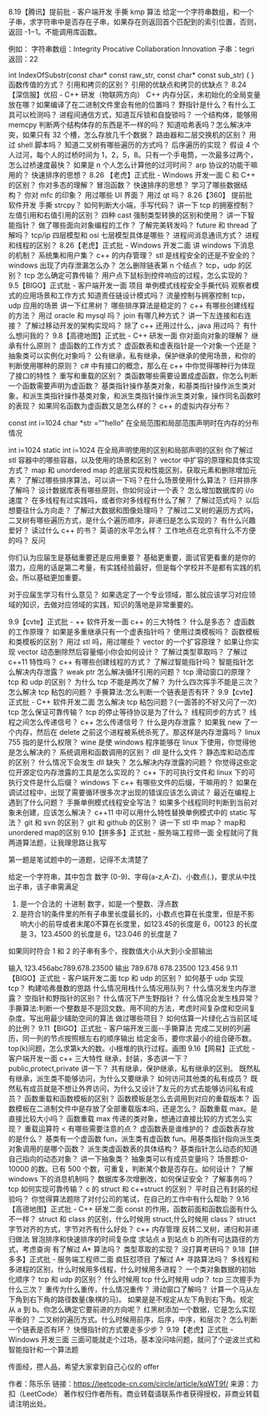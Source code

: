 8.19【腾讯】提前批 - 客户端开发
手撕 kmp 算法
给定一个字符串数组，和一个子串，求字符串中是否存在子串，如果存在则返回首个匹配到的索引位置，否则，返回 -1−1。不能调用库函数。

例如：
字符串数组：Integrity Procative Collaboration Innovation
子串：tegri
返回：22


int IndexOfSubstr(const char* const raw_str, const char* const sub_str) {
}
函数传值的方式？
引用和拷贝的区别？
引用的优缺点和拷贝的优缺点？
8.24 【深信服】优招 - C++ 研发（物联网方向）
C++ 内存分区，未初始化的全局变量放在哪？如果编译了在二进制文件里会有他的位置吗？
野指针是什么？有什么工具可以检测吗？
进程间通信方式，知道互斥锁和自旋锁吗？
一个结构体，能够用 memcpy 判断两个结构体存的东西是不一样的吗？
知道哈希表吗？怎么解决冲突，如果只有 32 个槽，怎么存放几千个数据？
路由器和二层交换机的区别？
用过 shell 脚本吗？
知道二叉树有哪些遍历的方式吗？
后序遍历的实现？
假设 4 个人过河，每个人的过桥时间为 1，2，5，8。只有一个手电筒，一次最多过两个，怎么过桥速度最快？
如果是 n 个人怎么计算他的过河时间？
arp 协议的功能干嘛用的？
快速排序的思想？
8.26 【老虎】正式批 - Windows 开发一面
C 和 C++ 的区别？
你对多态的理解？
冒泡函数？
快速排序的思想？
学习了哪些数据结构？
你对 mfc 的印象？
用过哪些 UI 界面？
用过 qt 吗？
8.26【360】 提前批 软件开发
手撕 strcpy？
如何判断大小端，手写代码？
讲一下 tcp 的拥塞控制？
左值引用和右值引用的区别？
四种 cast 强制类型转换的区别和使用？
讲一下智能指针？
做了哪些面向对象编程的工作？
了解完美转发吗？
future 和 thread 了解吗？
tcp/ip 四层模型和 osi 七层模型具体是哪些？
进程间消息通讯方式？
进程和线程的区别？
8.26【老虎】正式批 - Windows 开发二面
讲 windows 下消息的机制？
系统集和用户集？
c++ 的内存管理？
stl 是线程安全的还是不安全的？
windows 出现了内存泄漏怎么办？
怎么删除链表第 n 个结点？
tcp，udp 的区别？
tcp 怎么确定可靠传输？
用户点下鼠标到控件响应的过程，怎么实现的？
9.5【BIGO】正式批 - 客户端开发一面
项目
单例模式线程安全手撕代码
观察者模式的应用场景和工作方式
知道责任链设计模式吗？
流量控制与拥塞控制
tcp，udp 应用的场景
讲一下红黑树？
哪些排序算法是稳定的？
c++ 有哪些创建线程的方法？
用过 oracle 和 mysql 吗？
join 有哪几种方式？
讲一下左连接和右连接？
了解过移动开发的架构实现吗？
除了 c++ 还用过什么，java 用过吗？
有什么想问我的？
9.8【高德地图】正式批 - C++ 研发一面
你对面向对象的理解？
继承有什么原则？
虚函数的工作方式？
虚函数表和虚表指针是一个对象一个还是？
抽象类可以实例化对象吗？
公有继承，私有继承，保护继承的使用场景，和你的判断使用哪种的原则？
c# 中有接口的概念，那么在 c++ 中你觉得哪种行为体现了接口的特性？
重写和重载的区别？
类函数哪些需要设置成虚函数，你怎么判断一个函数需要声明为虚函数？
基类指针操作基类对象，和基类指针操作派生类对象，和派生类指针操作基类对象，和派生类指针操作派生类对象，操作同名函数时的表现？
如果同名函数为虚函数又是怎么样的？
c++ 的虚拟内存分布？

const int i=1024
char *str =”"hello"
在全局范围和局部范围声明时在内存的分布情况

int i=1024
static int i=1024
在全局声明使用的区别和局部声明的区别
你了解过 stl 容器中的哪些容器，以及使用的场景和区别？
vector 中扩容的原理和具体实现方式？
map 和 unordered map 的底层实现和性能区别，获取元素和删除增加元素？
了解过哪些排序算法，可以讲一下吗？在什么场景使用什么算法？
归并排序了解吗？
设计数据库表有哪些原则，你如何设计一个表？
怎么增加数据库的 i/o 速度？
在多线程有过实践吗，或者你对多线程有什么了解？
了解过范式吗？
以后想要往什么方向走？
了解过大数据和图像处理吗？
了解过二叉树的遍历方式吗，二叉树有哪些遍历方式，是什么个遍历顺序，非递归是怎么实现的？
有什么兴趣爱好？
读过什么 c++ 的书？
英语的水平怎么样？
工作地点在北京有什么不方便的吗？
反问

你们认为应届生是基础重要还是应用重要？
基础更重要，面试官更看重的是你的潜力，应用的话是第二考量，有实践经验最好，但是每个学校并不是都有实践的机会。所以基础更加重要。

对于应届生学习有什么意见？
如果选定了一个专业领域，那么就应该学习对应领域的知识，去做对应领域的实践，知识的落地是非常重要的。

9.9【cvte】正式批 - ++ 软件开发一面
c++ 的三大特性？
什么是多态？
虚函数的工作原理？
如果是多重继承只有一个虚表指针吗？
使用过类模板吗？
函数模板和类模板的区别？
用过 stl 吗，用过哪些？
vector 的一个扩容原理？
如果让你实现 vector 动态删除然后容量缩小你会如何设计？
了解过类型萃取吗？
了解过 c++11 特性吗？
c++ 有哪些创建线程的方式？
了解过智能指针吗？
智能指针怎么解决内存泄露？
weak ptr 怎么解决循环引用的问题？
tcp 滑动窗口的原理？
tcp 和 udp 的区别？
为什么 tcp 不能是两次了解？
为什么四次挥手不能是三次？
怎么解决 tcp 粘包的问题？
手撕算法:怎么判断一个链表是否有环？
9.9【cvte】正式批 - C++ 软件开发二面
怎么解决 tcp 粘包问题？(一面答的不好又问了一次)
tcp 怎么保证可靠传输？
tcp 的停止等待协议是为了什么？
线程同步的方式？
线程之间怎么传递信号？
c++ 怎么传递信号？
什么是内存泄露？
如果我 new 了一个内存，然后在 delete 之前这个进程被系统杀死了。那这样是内存泄露吗？
linux 755 指的是什么权限？
wine 是使 windows 程序能够在 linux 下使用，你觉得他是怎么解决的？
系统调用和函数调用的区别？
dll 是什么文件？
静态库和动态库的区别？
什么情况下会发生 dll 缺失？
怎么解决内存泄露的问题？
你觉得这些定位开源定位内存泄露的工具是怎么实现的？
c++ 下的可执行文件和 linux 下的可执行文件是什么后缀？
windows 下 c++ 有哪些文件的后缀，干嘛用的？
如果在调试过程中，出现了需要循环很多次才出现的错误应该怎么调试？
最近在编程上遇到了什么问题？
手撕单例模式线程安全写法？
如果多个线程同时判断到当前对象未创建，应该怎么解决？
c++11 中可以用什么特性替换单例模式中的 static 写法？
git 和 svn 的区别？
git 和 github 的区别？
讲一下 stl 中 map？
map和unordered map的区别
9.10【拼多多】正式批 - 服务端工程师一面
全程就问了我两道算法题，让我理思路让我写

第一题是笔试题中的一道题，记得不太清楚了

给定一个字符串，其中包含 数字 (0-9)、字母(a-z,A-Z)、小数点(.)，要求从中找出子串，该子串需满足
1. 是一个合法的 十进制 数字，如是一个整数、浮点数
2. 是符合1的条件里的所有子串里长度最长的，小数点也算在长度里，但是不影响大小的前导或者末尾0不算在长度里，如123.45的长度是 6，00123 的长度是 3，123.4500 的长度是 6，123.046 的长度是 7

如果同时符合 1 和 2 的子串有多个，按数值大小从大到小全部输出

输入 123.456abc789.678.23500
输出 789.678 678.23500 123.456
9.11【BIGO】正式批 - 客户端开发二面
tcp 和 udp 的区别？
如何基于 udp 实现 tcp？
构建哈弗曼数的思路
什么情况用栈什么情况用队列？
什么情况发生内存泄露？
空指针和野指针的区别？
什么情况下产生野指针？
什么情况会发生栈异常？
手撕算法:判断一个整数是不是回文数。用不同的方法，考虑时间复杂度和空间复杂度。写出用最少辅助空间的算法
做过哪些项目？
如何估算一片绿化占当前区域的比例？
9.11【BIGO】正式批 - 客户端开发三面--手撕算法
完成二叉树的列遍历，同一列的节点按照根左右的顺序输出
给定金币，要你求最小的组合硬币数。
top(k)问题，怎么求第k大的数。小根堆的执行过程。画图
9.16【网易】正式批 - 客户端开发一面
c++ 三大特性
继承，封装，多态讲一下？
public,protect,private 讲一下？
共有继承，保护继承，私有继承的区别。
既然私有继承，派生类不能够访问，为什么又要继承？
如何访问其他类的私有成员？
既然私有成员就是不想让外界访问，为什么又设计了友元的方式去能够访问私有成员？
函数重载和函数模板的区别？
函数模板是怎么去调用到对应的重载版本？
函数模板在二进制文件中是存放了全部重载版本吗，还是怎么？
函数重载 max。是直接比较大小吗？
函数重载 max 传递的类对象，想通过直接比较的方式怎么实现？
重载运算符 < 有哪些需要注意的点？
虚函数表是谁维护的？
虚函数表存放的是什么？
基类有一个虚函数 fun，派生类有虚函数 fun。用基类指针指向派生类对象调用的是哪个函数？
派生类虚函数表的具体结构？
基类指针怎么动态的知道自己指向的动态对象？
讲一下抽象类？
抽象类可以有成员变量吗？
场景题:0-10000 的数。已有 500 个数，可重复，判断某个数是否存在。如何设计？
了解 windows 下的消息机制吗？
数据库多次增删改，如何保证安全？
了解事务吗？
tcp 如何实现可靠传输？
c 的 struct 和 c++struct 的区别？
平时自己有封装的经验吗？
你觉得算法题除了对付公司的笔试，在自己的工作中有什么帮助？
9.16【高德地图】正式批 - C++ 研发二面
const 的作用，函数前面和函数后面有什么不一样？
struct 和 class 的区别，什么时候用 struct,什么时候用 class？
struct 字节对齐的方式，字节对齐有什么好处？
c++ 内存管理
反转二叉树，递归和非递归做法
冒泡排序和快速排序的时间复杂度
求站点 a 到站点 b 的所有可达路径的方式，考虑查询
有了解过 A* 算法吗？
类型萃取的实现？
没打算考研吗？
9.18【拼多多】正式批 - 服务端工程师二面
疯狂怼项目
了解过 A* 寻路算法吗？
多线程和多进程的区别，什么时候用多线程，什么时候用多进程？
一个类对象数据的初始化顺序？
tcp 和 udp 的区别？
什么时候用 tcp 什么时候用 udp？
tcp 三次握手为什么三次？
重传为什么重传，什么情况重传？
滑动窗口了解吗？
计算一个马从左下角到右下角的路径数量(象棋的马)。
如果是是不规定从左下角到右下角。规定从 a 到 b。你怎么确定它要前进的方向呢？
红黑树添加一个数据，它是怎么实现平衡的？
二叉树的遍历方式。什么时候用前序，后序，中序，和层次？
怎么判断一个链表是否有环？
快慢指针的方式要走多少步？
9.19【老虎】正式批 - Windows 开发三面
三面可能就走个过场，基本没问啥问题，就问了个逆波兰式和智能指针和一个算法题



传面经，攒人品，希望大家拿到自己心仪的 offer

作者：陈乐乐
链接：https://leetcode-cn.com/circle/article/kqWT9f/
来源：力扣（LeetCode）
著作权归作者所有。商业转载请联系作者获得授权，非商业转载请注明出处。